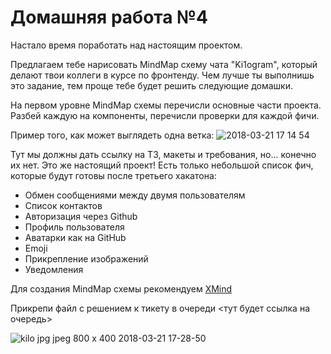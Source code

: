 # Домашняя работа №4

Настало время поработать над настоящим проектом.

Предлагаем тебе нарисовать MindMap схему чата "Ki1ogram",
который делают твои коллеги в курсе по фронтенду.
Чем лучше ты выполнишь это задание, тем проще тебе будет решить
следующие домашки.

На первом уровне MindMap схемы перечисли основные части проекта.
Разбей каждую на компоненты, перечисли проверки для каждой фичи.

Пример того, как может выглядеть одна ветка:
![2018-03-21 17 14 54](https://user-images.githubusercontent.com/37372173/37709240-82811740-2d01-11e8-8bd0-e7adf78cbc70.jpg)

Тут мы должны дать ссылку на ТЗ, макеты и требования, но...
конечно их нет. Это же настоящий проект! Есть только небольшой
список фич, которые будут готовы после третьего хакатона:
- Обмен сообщениями  между двумя пользователям     
- Список контактов                   
- Авторизация через Github 
- Профиль пользователя     
- Аватарки как на GitHub
- Emoji 
- Прикрепление изображений 
- Уведомления

Для создания MindMap схемы рекомендуем [XMind](http://www.xmind.net/)

Прикрепи файл с решением к тикету в очереди <тут будет ссылка на очередь>

![kilo jpg jpeg 800 x 400 2018-03-21 17-28-50](https://user-images.githubusercontent.com/37372173/37709876-8f8ce1ba-2d03-11e8-8bbd-4adfce8b9b75.png)
